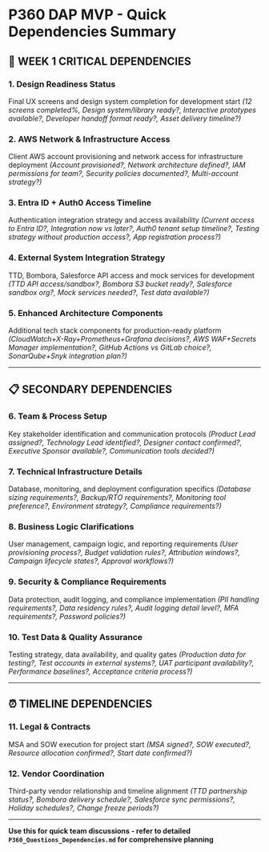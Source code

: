 # P360 DAP MVP - Quick Dependencies Summary

## 🚨 WEEK 1 CRITICAL DEPENDENCIES

### **1. Design Readiness Status**
Final UX screens and design system completion for development start *(12 screens completed%, Design system/library ready?, Interactive prototypes available?, Developer handoff format ready?, Asset delivery timeline?)*

### **2. AWS Network & Infrastructure Access**
Client AWS account provisioning and network access for infrastructure deployment *(Account provisioned?, Network architecture defined?, IAM permissions for team?, Security policies documented?, Multi-account strategy?)*

### **3. Entra ID + Auth0 Access Timeline**
Authentication integration strategy and access availability *(Current access to Entra ID?, Integration now vs later?, Auth0 tenant setup timeline?, Testing strategy without production access?, App registration process?)*

### **4. External System Integration Strategy**
TTD, Bombora, Salesforce API access and mock services for development *(TTD API access/sandbox?, Bombora S3 bucket ready?, Salesforce sandbox org?, Mock services needed?, Test data available?)*

### **5. Enhanced Architecture Components**
Additional tech stack components for production-ready platform *(CloudWatch+X-Ray+Prometheus+Grafana decisions?, AWS WAF+Secrets Manager implementation?, GitHub Actions vs GitLab choice?, SonarQube+Snyk integration plan?)*

---

## 📋 SECONDARY DEPENDENCIES

### **6. Team & Process Setup**
Key stakeholder identification and communication protocols *(Product Lead assigned?, Technology Lead identified?, Designer contact confirmed?, Executive Sponsor available?, Communication tools decided?)*

### **7. Technical Infrastructure Details**
Database, monitoring, and deployment configuration specifics *(Database sizing requirements?, Backup/RTO requirements?, Monitoring tool preference?, Environment strategy?, Compliance requirements?)*

### **8. Business Logic Clarifications**
User management, campaign logic, and reporting requirements *(User provisioning process?, Budget validation rules?, Attribution windows?, Campaign lifecycle states?, Approval workflows?)*

### **9. Security & Compliance Requirements**
Data protection, audit logging, and compliance implementation *(PII handling requirements?, Data residency rules?, Audit logging detail level?, MFA requirements?, Password policies?)*

### **10. Test Data & Quality Assurance**
Testing strategy, data availability, and quality gates *(Production data for testing?, Test accounts in external systems?, UAT participant availability?, Performance baselines?, Acceptance criteria process?)*

---

## ⏰ TIMELINE DEPENDENCIES

### **11. Legal & Contracts**
MSA and SOW execution for project start *(MSA signed?, SOW executed?, Resource allocation confirmed?, Start date confirmed?)*

### **12. Vendor Coordination**
Third-party vendor relationship and timeline alignment *(TTD partnership status?, Bombora delivery schedule?, Salesforce sync permissions?, Holiday schedules?, Change freeze periods?)*

---

**Use this for quick team discussions - refer to detailed `P360_Questions_Dependencies.md` for comprehensive planning**
